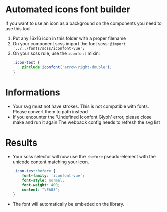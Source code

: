 # Automated icons font builder
If you want to use an icon as a background on the components you need to use this tool.

1. Put any 16x16 icon in this folder with a proper filename
2. On your component scss import the font scss: `@import '../../fonts/scss/iconfont-vue';`
3. On your scss rule, use the `iconfont` mixin:
	``` scss
	.icon-test {
		@include iconfont('arrow-right-double');
	}
	```

# Informations
- Your svg must not have strokes. This is not compatible with fonts.
  Please convert them to path instead
- If you encounter the 'Undefined Iconfont Glyph' error, please close make and run it again
  The webpack config needs to refresh the svg list

# Results
- Your scss selector will now use the `:before` pseudo-element with the unicode content matching your icon.
	``` scss
	.icon-test:before {
		font-family: 'iconfont-vue';
		font-style: normal;
		font-weight: 400;
		content: "\EA03";
	}
	```

- The font will automatically be embeded on the library.
